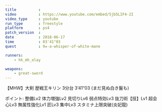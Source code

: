 ```yaml
---
title          :
video          : https://www.youtube.com/embed/5jb5LIF4-2I
video_type     : youtube
run_type       : freestyle
platform       : ps4
patch_version  :
date           : 2018-06-17
time           : 03'41"03
quest          : 9★-a-whisper-of-white-mane

runners:
    - hk_mh_olay

weapons:
    - great-sword
---
```

【MHW】大剣 歴戦王キリン 3分台 3‘41“03 (まだ見ぬ白き鬣も)

ポイント: 整備Lv2 体力増強Lv2 見切りLv6 弱点特効Lv3 抜刀術【技】Lv1 超会心Lv3 無属性強化Lv1 匠Lv3 集中Lv3 スタミナ上限突破(炎妃龍)
